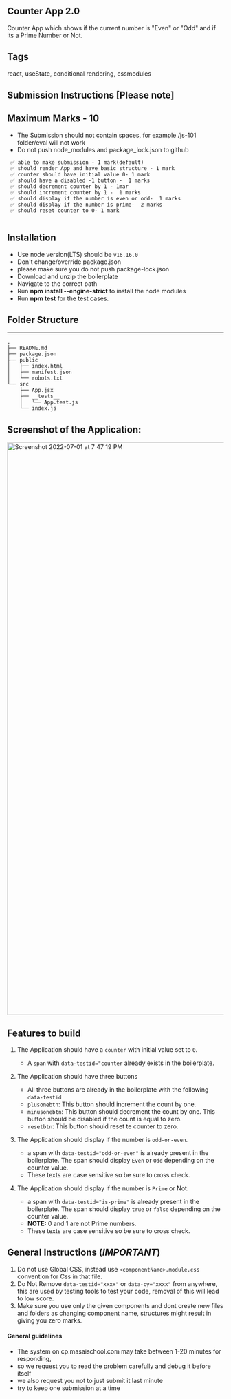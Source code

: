 ## Counter App 2.0

Counter App which shows if the current number is "Even" or "Odd" and if its a Prime Number or Not.

## Tags

react, useState, conditional rendering, cssmodules

## Submission Instructions [Please note]

## Maximum Marks - 10

- The Submission should not contain spaces, for example /js-101 folder/eval will not work
- Do not push node_modules and package_lock.json to github

```
 ✅ able to make submission - 1 mark(default)
 ✅ should render App and have basic structure - 1 mark
 ✅ counter should have initial value 0- 1 mark
 ✅ should have a disabled -1 button -  1 marks
 ✅ should decrement counter by 1 - 1mar
 ✅ should increment counter by 1 -  1 marks
 ✅ should display if the number is even or odd-  1 marks
 ✅ should display if the number is prime-  2 marks
 ✅ should reset counter to 0- 1 mark


```

## Installation

- Use node version(LTS) should be `v16.16.0`
- Don't change/override package.json
- please make sure you do not push package-lock.json
- Download and unzip the boilerplate
- Navigate to the correct path
- Run **npm install --engine-strict** to install the node modules
- Run **npm test** for the test cases.

## Folder Structure
---
```
.
├── README.md
├── package.json
├── public
│   ├── index.html
│   ├── manifest.json
│   └── robots.txt
└── src
    ├── App.jsx
    ├── __tests__
    │   └── App.test.js
    └── index.js
```

## Screenshot of the Application:

<img width="1330" alt="Screenshot 2022-07-01 at 7 47 19 PM" src="https://user-images.githubusercontent.com/86409991/176912347-0b8ec838-9fa3-486b-97f2-7f212e11f8b7.png">

## Features to build

1. The Application should have a `counter` with initial value set to `0`.

   - A `span` with `data-testid="counter` already exists in the boilerplate.

2. The Application should have three buttons

   - All three buttons are already in the boilerplate with the following `data-testid`
   - `plusonebtn`: This button should increment the count by one.
   - `minusonebtn`: This button should decrement the count by one. This button should be disabled if the count is equal to zero.
   - `resetbtn`: This button should reset te counter to zero.

3. The Application should display if the number is `odd-or-even`.

   - a span with `data-testid="odd-or-even"` is already present in the boilerplate. The span should display `Even` or `Odd` depending on the counter value.
   - These texts are case sensitive so be sure to cross check.

4. The Application should display if the number is `Prime` or Not.
   - a span with `data-testid="is-prime"` is already present in the boilerplate. The span should display `true` or `false` depending on the counter value.
   - **NOTE:** 0 and 1 are not Prime numbers.
   - These texts are case sensitive so be sure to cross check.

## General Instructions (**_IMPORTANT_**)

1. Do not use Global CSS, instead use `<componentName>.module.css` convention for Css in that file.
2. Do Not Remove `data-testid="xxxx"` or `data-cy="xxxx"` from anywhere, this are used by testing tools to test your code, removal of this will lead to low score.
3. Make sure you use only the given components and dont create new files and folders as changing component name, structures might result in giving you zero marks.

#### General guidelines

- The system on cp.masaischool.com may take between 1-20 minutes for responding,
- so we request you to read the problem carefully and debug it before itself
- we also request you not to just submit it last minute
- try to keep one submission at a time
